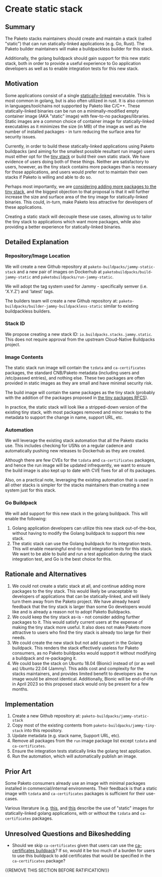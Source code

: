 # Create static stack

## Summary

The Paketo stacks maintainers should create and maintain a stack (called
"static") that can run statically-linked applications (e.g. Go, Rust).
The Paketo builder maintainers will make a buildpackless builder for this
stack.

Additionally, the golang buildpack should gain support for this new static
stack, both in order to provide a useful experience to Go application
developers as well as to enable integration tests for this new stack.

## Motivation

Some applications consist of a single
[statically-linked](https://en.wikipedia.org/wiki/Static_library) executable.
This is most common in golang, but is also often utilized in rust. It is also
common in languages/toolchains not supported by Paketo like C/C++. These
statically-linked binaries can be run on a minimally-modified empty container
image (AKA "static" image) with few-to-no packages/libraries. Static images
are a common choice of container image for statically-linked executables as it
minimizes the size (in MB) of the image as well as the number of installed
packages - in turn reducing the surface area for security issues.

Currently, in order to build these statically-linked applications using Paketo
buildpacks (and aiming for the smallest possible resultant run image) users
must either opt for the [tiny
stack](https://github.com/paketo-buildpacks/jammy-tiny-stack) or build their
own static stack. We have evidence of users doing both of these things.
Neither are satisfactory to users, however, as the tiny stack contains more
packages than is necessary for those applications, and users would prefer not
to maintain their own stacks if Paketo is willing and able to do so.

Perhaps most importantly, we are [considering adding more packages to the tiny
stack](https://github.com/paketo-buildpacks/rfcs/pull/231/files), and the
biggest objection to that proposal is that it will further increase the size
and surface area of the tiny image for statically-linked binaries. This could,
in-turn, make Paketo less attractive for developers of these applications.

Creating a static stack will decouple these use cases, allowing us to tailor
the tiny stack to applications which want more packages, while also providing a
better experience for statically-linked binaries.

## Detailed Explanation

### Repository/Image Location

We will create a new Github repository at
`paketo-buildpacks/jammy-static-stack` and a new pair of images on Dockerhub
at `paketobuildpacks/build-jammy-static` and
`paketobuildpacks/run-jammy-static`.

We will adopt the tag system used for Jammy - specifically semver (i.e.
'X.Y.Z') and 'latest' tags.

The builders team will create a new Github repository at:
`paketo-buildpacks/builder-jammy-buildpackless-static` similar to existing
buildpackless builders.

### Stack ID

We propose creating a new stack ID: `io.buildpacks.stacks.jammy.static`.
This does not require approval from the upstream Cloud-Native Buildpacks project.

### Image Contents

The static stack run image will contain the `tzdata` and `ca-certificates`
packages, the standard CNB/Paketo metadata (including users and /etc/passwd
entries), and nothing else. These two packages are often provided in static
images as they are small and have minimal security risk.

The build image will contain the same packages as the tiny stack (probably with
the addition of the packages proposed in [the tiny packages
RFCS](https://github.com/paketo-buildpacks/rfcs/pull/231/files)).

In practice, the static stack will look like a stripped-down version of the
existing tiny stack, with most packages removed and minor tweaks to the
metadata to support the change in name, support URL, etc.

### Automation

We will leverage the existing stack automation that all the Paketo stacks use.
This includes checking for USNs on a regular cadence and automatically pushing
new releases to Dockerhub as they are created.

Although there are few CVEs for the `tzdata` and `ca-certificates` packages,
and hence the run image will be updated infrequently, we want to ensure the
build image is also kept up to date with CVE fixes for all of its packages.

Also, on a practical note, leveraging the existing automation that is used in
all other stacks is simpler for the stacks maintainers than creating a new
system just for this stack.

### Go Buildpack

We will add support for this new stack in the golang buildpack. This will
enable the following:

1. Golang application developers can utilize this new stack out-of-the-box,
   without having to modify the Golang buildpack to support this new stack.
1. The static stack can use the Golang buildpack for its integration tests.
   This will enable meaningful end-to-end integration tests for this stack. We
   want to be able to build and run a test application during the stack
   integration test, and Go is the best choice for this.

## Rationale and Alternatives

1. We could not create a static stack at all, and continue adding more
   packages to the tiny stack. This would likely be unaceptable to developers
   of applications that can be statically-linked, and will likely turn them
   away from the Paketo project. We have already heard feedback that the tiny
   stack is larger than some Go developers would like and is already a
   reason not to adopt Paketo Buildpacks.
1. We could keep the tiny stack as-is - not consider adding further packages to
   it. This would satisfy current users at the expense of making the tiny stack
   more useful. It also does not make Paketo more attractive to users who find
   the tiny stack is already too large for their needs.
1. We could create the new stack but not add support in the Golang buildpack.
   This renders the stack effectively useless for Paketo consumers, as no
   Paketo buildpacks would support it without modifying a buildpack and
   re-packaging it.
1. We could base the stack on Ubuntu 18.04 (Bionic) instead of (or as well as)
   Ubuntu 22.04 (Jammy). This adds cost and complexity for the stacks
   maintainers, and provides limited benefit to developers as the run image
   would be almost identical. Additionally, Bionic will be end-of-life in April
   2023 so this proposed stack would only be present for a few months.

## Implementation

1. Create a new Github repository at: `paketo-buildpacks/jammy-static-stack`
1. Copy most of the existing contents from `paketo-buildpacks/jammy-tiny-stack` into this repository.
1. Update metadata (e.g. stack name, Support URL, etc).
1. Remove all packages from the `run` image package list except `tzdata` and `ca-certificates`.
1. Ensure the integration tests statically links the golang test application.
1. Run the automation, which will automatically publish an image.

## Prior Art

Some Paketo consumers already use an image with minimal packages installed in
commercial/internal environments. Their feedback is that a static image with
`tzdata` and `ca-certificates` packages is sufficient for their use-cases.

Various literature (e.g.
[this](https://blog.baeke.info/2021/03/28/distroless-or-scratch-for-go-apps/),
and
[this](https://chemidy.medium.com/create-the-smallest-and-secured-golang-docker-image-based-on-scratch-4752223b7324)
describe the use of "static" images for statically-linked golang applications,
with or without the `tzdata` and `ca-certificates` packages.

## Unresolved Questions and Bikeshedding

* Should we skip `ca-certificates` given that users can use the
  [ca-certificates
  buildpack](https://github.com/paketo-buildpacks/ca-certificates)? If so,
  would it be too much of a burden for users to use this buildpack to add
  certificates that would be specified in the `ca-certificates` package?

{{REMOVE THIS SECTION BEFORE RATIFICATION!}}
